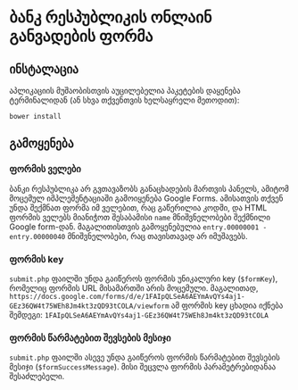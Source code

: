 # ბანკ რესპუბლიკის ონლაინ განვადების ფორმა

## ინსტალაცია

აპლიკაციის მუშაობისთვის აუცილებელია პაკეტების დაყენება ტერმინალიდან (ან სხვა თქვენთვის ხელსაყრელი მეთოდით):
```
bower install
```

## გამოყენება

### ფორმის ველები
ბანკი რესპუბლიკა არ გვთავაზობს განაცხადების მართვის პანელს, ამიტომ მოცემულ იმპლემენტაციაში გამოიყენება Google Forms. ამისათვის თქვენ უნდა შექმნათ ფორმა იმ ველებით, რაც გაწერილია კოდში, და HTML ფორმის ველებს მიანიჭოთ შესაბამისი `name` მნიშვნელობები შექმნილი Google form-დან. მაგალითისთვის გამოყენებულია `entry.00000001 - entry.00000040` მნიშვნელობები, რაც თავისთავად არ იმუშავებს.

### ფორმის key
`submit.php` ფაილში უნდა გაიწეროს ფორმის უნიკალური key (`$formKey`), რომელიც ფორმის URL მისამართში არის მოცემული. მაგალითად, `https://docs.google.com/forms/d/e/1FAIpQLSeA6AEYmAvQYs4aj1-GEz36QW4t75WEh8Jm4kt3zQD93tCOLA/viewform` ამ ფორმის key ცხადია იქნება შემდეგი: `1FAIpQLSeA6AEYmAvQYs4aj1-GEz36QW4t75WEh8Jm4kt3zQD93tCOLA`

### ფორმის წარმატებით შევსების მესიჯი
`submit.php` ფაილში ასევე უნდა გაიწეროს ფორმის წარმატებით შევსების მესიჯი (`$formSuccessMessage`). მისი შეცვლა ფორმის პარამეტრებიდანაა შესაძლებელი.
